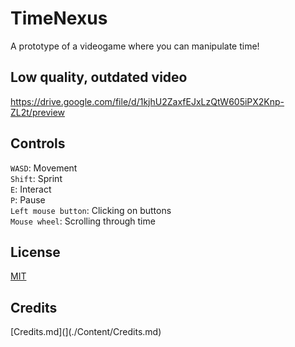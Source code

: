 # TimeNexus
A prototype of a videogame where you can manipulate time!
## Low quality, outdated video
https://drive.google.com/file/d/1kjhU2ZaxfEJxLzQtW605iPX2Knp-ZL2t/preview

## Controls
`WASD`: Movement  
`Shift`: Sprint  
`E`: Interact  
`P`: Pause  
`Left mouse button`: Clicking on buttons  
`Mouse wheel`: Scrolling through time  


## License
[MIT](https://github.com/stefnotch/FlaxTimeNexus/blob/master/LICENSE)

## Credits
[Credits.md](](./Content/Credits.md)
